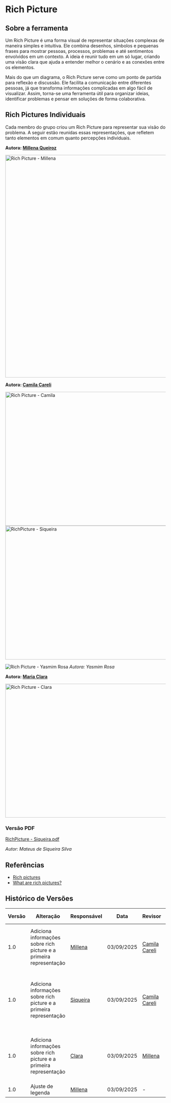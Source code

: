 # Rich Picture

## Sobre a ferramenta

Um Rich Picture é uma forma visual de representar situações complexas de maneira simples e intuitiva. Ele combina desenhos, símbolos e pequenas frases para mostrar pessoas, processos, problemas e até sentimentos envolvidos em um contexto. A ideia é reunir tudo em um só lugar, criando uma visão clara que ajuda a entender melhor o cenário e as conexões entre os elementos.

Mais do que um diagrama, o Rich Picture serve como um ponto de partida para reflexão e discussão. Ele facilita a comunicação entre diferentes pessoas, já que transforma informações complicadas em algo fácil de visualizar. Assim, torna-se uma ferramenta útil para organizar ideias, identificar problemas e pensar em soluções de forma colaborativa.

## Rich Pictures Individuais  

Cada membro do grupo criou um Rich Picture para representar sua visão do problema. A seguir estão reunidas essas representações, que refletem tanto elementos em comum quanto percepções individuais.

**Autora: [Millena Queiroz](https://github.com/MillenaQueiroz)**

<img width="700" alt="Rich Picture - Millena" src="https://github.com/user-attachments/assets/e8a412b0-bb79-48a0-a83c-8182a3bbf6a7" /> 

**Autora: [Camila Careli](https://github.com/camilascareli)**

<img width="700" height="421" alt="Rich Picture - Camila" src="https://github.com/user-attachments/assets/18dc5b4c-db78-48dc-a410-6212ee6ee8e8"/>

<img width="596" height="421" alt="RichPicture - Siqueira" src="https://github.com/user-attachments/assets/c067f0a9-01c7-47ae-9cc8-a281547dcd37" />

![Rich Picture - Yasmim Rosa](https://github.com/user-attachments/assets/7cb37833-7df0-4c02-98ca-8d471b6d8485)
*Autora: Yasmim Rosa* 

**Autora: [Maria Clara](https://github.com/alvezclari)**

<img width="700" height="421" alt="Rich Picture - Clara" src="https://github.com/user-attachments/assets/8390c02f-4e6b-4157-9803-1d1837f2ae2e"/>

### Versão PDF
[RichPicture - Siqueira.pdf](https://github.com/user-attachments/files/22108528/RichPicture.-.Siqueira.pdf)

*Autor: Mateus de Siqueira Silva*  

## Referências

- [Rich pictures](https://www.open.edu/openlearn/science-maths-technology/engineering-technology/rich-pictures)
- [What are rich pictures?](https://www.visualscribing.com/blog/2019-10-15-what-are-rich-pictures)


## Histórico de Versões

| Versão | Alteração | Responsável | Data | Revisor |  Detalhes da Revisão | Data da Revisão |
|--------|-----------|-------------|------|---------|----------------------|-----------------|
| 1.0 | Adiciona informações sobre rich picture e a primeira representação | [Millena](https://github.com/MillenaQueiroz) | 03/09/2025 | [Camila Careli](https://github.com/camilascareli) | A imagem do Rich Picture está muito grande, recomendo padronizar | 03/09/2025 |
| 1.0 | Adiciona informações sobre rich picture e a primeira representação | [Siqueira](https://github.com/siqueira-prog) | 03/09/2025 | [Camila Careli](https://github.com/camilascareli) | Recomendo padronizar o rich picture e acredito que não preciso ter imagem e PDF | 03/09/2025 |
| 1.0 | Adiciona informações sobre rich picture e a primeira representação | [Clara](https://github.com/alvezclari) | 03/09/2025 |  [Millena](https://github.com/MillenaQueiroz) | Recomendo aumentar um pouco mais o contraste da imagem para melhor visualização | 04/09/2025 |
| 1.0 | Ajuste de legenda | [Millena](https://github.com/MillenaQueiroz) | 03/09/2025 |  - | - | 04/09/2025 |